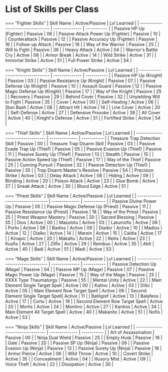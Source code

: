 # List of Skills per Class

=== "Fighter Skills"
    | Skill Name                        | Active/Passive | Lvl Learned |
    | --------------------------------- | -------------- | ----------- |
    | Passive HP Up (Fighter)           | Passive        | 06          |
    | Passive Attack Power Up (Fighter) | Passive        | 10          |
    | Counterattack                     | Passive        | 12          |
    | Passive Accuracy Up (Fighter)     | Passive        | 16          |
    | Follow-up Attack                  | Passive        | 18          |
    | Way of the Warrior                | Passive        | 25          |
    | Will to Fight                     | Passive        | 36          |
    | Heavy Attack                      | Active         | 04          |
    | Warrior's Battle Cry              | Active         | 08          |
    | Armor Break                       | Active         | 14          |
    | Wild Strike                       | Active         | 31          | 
    | Immortal Strike                   | Active         | 51          |
    | Full Power Strike                 | Active         | 54          |

=== "Knight Skills"
    | Skill Name                        | Active/Passive | Lvl Learned |
    | --------------------------------- | -------------- | ----------- |
    | Passive HP Up (Knight)            | Passive        | 03          |
    | Passive Resistance Up (Knight)    | Passive        | 07          |
    | Passive Defense Up (Knight)       | Passive        | 10          |
    | Assault Guard                     | Passive        | 12          |
    | Passive Magic Defense Up (Knight) | Passive        | 17          |
    | Way of the Knight                 | Passive        | 25          |
    | Recovery                          | Passive        | 29          |
    | Behind Cover                      | Passive        | 32          |
    | Unyielding Will to Fight          | Passive        | 35          |
    | Cover                             | Active         | 00          |
    | Self-Healing                      | Active         | 06          | 
    | Stun Bash                         | Active         | 08          |
    | Attract Hit                       | Active         | 14          |
    | Line Cover                        | Active         | 20          |
    | Self-Defense                      | Active         | 27          |
    | Defensive Provoke                 | Active         | 38          |
    | All Cover                         | Active         | 40          |
    | Knight's Defense                  | Active         | 51          |
    | Fortified Strike                  | Active         | 54          |

=== "Thief Skills"
    | Skill Name                        | Active/Passive | Lvl Learned |
    | --------------------------------- | -------------- | ----------- |
    | Treasure Trap Detection Skill     | Passive        | 00          |
    | Treasure Trap Disarm Skill        | Passive        | 03          |
    | Passive Evade Trap Up (Thief)     | Passive        | 05          |
    | Passive Evasion Up (Thief)        | Passive        | 11          |
    | Passive Surety Up (Thief)         | Passive        | 13          |
    | Stealth                           | Passive        | 15          |
    | Passive Action Speed Up (Thief)   | Passive        | 17          |
    | Way of the Thief                  | Passive        | 25          |
    | Cunning Pursuit                   | Passive        | 32          |
    | Passive Detection Up (Thief)      | Passive        | 35          |
    | Trap Disarm Master's Resolve      | Passive        | 54          |
    | Precision Strike                  | Active         | 03          |
    | Delay Attack                      | Active         | 06          |
    | Hiding                            | Active         | 09          |
    | Blinding                          | Active         | 20          |
    | Poison Attack                     | Active         | 23          |
    | Glue Bomb                         | Active         | 27          |
    | Sneak Attack                      | Active         | 30          |
    | Blood Edge                        | Active         | 51          |

=== "Priest Skills"
    | Skill Name                        | Active/Passive | Lvl Learned |
    | --------------------------------- | -------------- | ----------- |
    | Passive Divine Power Up           | Passive        | 05          |
    | Passive Magic Defense Up (Priest) | Passive        | 11          |
    | Passive Resistance Up (Priest)    | Passive        | 18          |
    | Way of the Priest                 | Passive        | 25          |
    | Priest Weapon Mastery             | Passive        | 30          |
    | Sacred Blessing                   | Passive        | 55          |
    | Dios                              | Active         | 00          |
    | Masolotu                          | Active         | 03          |
    | Latumofis                         | Active         | 06          |
    | Porto                             | Active         | 08          |
    | Badios                            | Active         | 09          |
    | Diador                            | Active         | 10          |
    | Madios                            | Active         | 12          |
    | Dialko                            | Active         | 14          |
    | Marein                            | Active         | 15          |
    | Caldia                            | Active         | 17          |
    | Kinapic                           | Active         | 20          |
    | Makaltu                           | Active         | 22          |
    | Reilis                            | Active         | 23          |
    | Kusfis                            | Active         | 27          |
    | Zilfis                            | Active         | 29          |
    | Reinikus                          | Active         | 35          |
    | Abit                              | Active         | 40          |
    | Badi                              | Active         | 51          |
    | Madi                              | Active         | 53          |

=== "Mage Skills"
    | Skill Name                        | Active/Passive | Lvl Learned |
    | --------------------------------- | -------------- | ----------- |
    | Passive Detection Up (Mage)       | Passive        | 04          |
    | Passive MP Up (Mage)              | Passive        | 07          |
    | Passive Magic Power Up (Mage)     | Passive        | 15          |
    | Way of the Mage                   | Passive        | 25          |
    | XXXX Type Thaumaturgy             | Passive        | 55          |
    | Mental Unity                      | Active         | 22          |
    | Main Element Single Target Spell  | Active         | 00          |
    | Katino                            | Active         | 03          |
    | Dilto                             | Active         | 05          |
    | Main Element Row Target Spell     | Active         | 09          |
    | Second Element Single Target Spell| Active         | 11          |
    | Batilgref                         | Active         | 13          |
    | Balafeos                          | Active         | 17          |
    | Cortu                             | Active         | 18          |
    | Second Element Row Target Spell   | Active         | 20          |
    | Morlis                            | Active         | 24          |
    | Montino                           | Active         | 27          |
    | Kantios                           | Active         | 34          |
    | Main Element All Target Spell     | Active         | 40          |
    | Makanito                          | Active         | 51          |
    | Nofis                             | Active         | 53          |

=== "Ninja Skills"
    | Skill Name                        | Active/Passive | Lvl Learned |
    | --------------------------------- | -------------- | ----------- |
    | Art of Assassination              | Passive        | 00          |
    | Ninja Dual Wield                  | Passive        | 25          |
    | Empty Husk                        | Passive        | 16          |
    | Gale                              | Passive        | 20          |
    | Passive SP Up (Ninja)             | Passive        | 09          |
    | Passive Evasion Up (Ninja)        | Passive        | 13          |
    | Passive Surety Up (Ninja)         | Passive        | 18          |
    | Armor Pierce                      | Active         | 06          |
    | Wild Throw                        | Active         | 10          |
    | Covert Strike                     | Active         | 35          |
    | Concealment                       | Active         | 04          |
    | Illusory Mist                     | Active         | 09          |
    | Voice Theft                       | Active         | 22          |
    | Dissipation                       | Active         | 30          |
